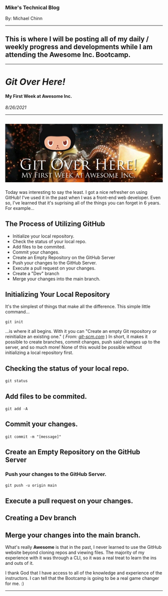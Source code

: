 ### Mike's Technical Blog
By: Michael Chinn

---
## This is where I will be posting all of my daily / weekly progress and developments while I am attending the **Awesome Inc. Bootcamp**.

---
# _**Git Over Here!**_
#### My First Week at Awesome Inc.
*8/26/2021*

---
![Git Over Here](img/scorp-octodex-blog-02.jpg)
---
Today was interesting to say the least. I got a nice refresher on using GitHub! I've used it in the past when I was a front-end web developer. Even so, I've learned that it's suprising all of the things you can forget in 6 years. For example...

## The Process of Utilizing GitHub

- Initialize your local repository.
- Check the status of your local repo.
- Add files to be commited.
- Commit your changes.
- Create an Empty Repository on the GitHub Server
- Push your changes to the GitHub Server.
- Execute a pull request on your changes.
- Create a "Dev" branch
- Merge your changes into the main branch.

## Initializing Your Local Repository

It's the simplest of things that make all the difference. This simple little command...

`git init`

...is where it all begins. With it you can "Create an empty Git repository or reinitialize an existing one." ( *From: [git-scm.com](https://git-scm.com/docs/git-init)* ) In short, it makes it possible to create branches, commit changes, push said changes up to the server, and so much more! None of this would be possible without initializing a local repository first. 

## Checking the status of your local repo.
`git status`
## Add files to be commited.
`git add -A`
## Commit your changes.
`git commit -m "[message]"`
## Create an Empty Repository on the GitHub Server
### Push your changes to the GitHub Server.
`git push -u origin main`
## Execute a pull request on your changes.
## Creating a Dev branch
## Merge your changes into the main branch.

What's really **Awesome** is that in the past, I never learned to use the GitHub website beyond cloning repos and viewing files. The majority of my experience with it was through a CLI, so it was a real treat to learn the ins and outs of it.

I thank God that I have access to all of the knowledge and experience of the instructors. I can tell that the Bootcamp is going to be a real game changer for me. :)

---
